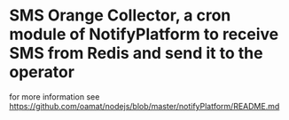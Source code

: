 # SMS Orange Collector, a cron module of NotifyPlatform to receive SMS from Redis and send it to the operator

for more information see  https://github.com/oamat/nodejs/blob/master/notifyPlatform/README.md